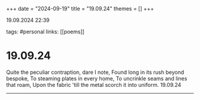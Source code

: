 +++
date = "2024-09-19"
title = "19.09.24"
themes = []
+++

19.09.2024 22:39

tags: #personal
links: [[poems]]

# 19.09.24

Quite the peculiar contraption, dare I note,
Found long in its rush beyond bespoke,
To steaming plates in every home,
To uncrinkle seams and lines that roam,
Upon the fabric 'till the metal scorch it into uniform.
19.09.24

---

